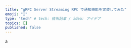 ```yaml
---
title: "gRPC Server Streaming RPC で通知機能を実装してみた"
emoji: "🕌"
type: "tech" # tech: 技術記事 / idea: アイデア
topics: []
published: false
---
```


a